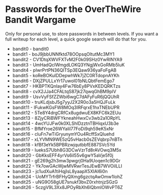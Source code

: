 # Passwords for the OverTheWire Bandit Wargame

Only for personal use, to store passwords in between levels. If you want a full writeup for each level, a quick google search will do that for you.

- bandit0 - bandit0
- bandit1 - boJ9jbbUNNfktd78OOpsqOltutMc3MY1
- bandit2 - CV1DtqXWVFXTvM2F0k09SHz0YwRINYA9
- bandit3 - UmHadQclWmgdLOKQ3YNgjWxGoRMb5luK
- bandit4 - pIwrPrtPN36QITSp3EQaw936yaFoFgAB
- bandit5 - koReBOKuIDDepwhWk7jZC0RTdopnAYKh
- bandit6 - DXjZPULLxYr17uwoI01bNLQbtFemEgo7
- bandit7 - HKBPTKQnIay4Fw76bEy8PVxKEDQRKTzs
- bandit8 - cvX2JJa4CFALtqS87jk27qwqGhBM9plV
- bandit9 - UsvVyFSfZZWbi6wgC7dAFyFuR6jQQUhR
- bandit10 - truKLdjsbJ5g7yyJ2X2R0o3a5HQJFuLk
- bandit11 - IFukwKGsFW8MOq3IRFqrxE1hxTNEbUPR
- bandit12 - 5Te8Y4drgCRfCx8ugdwuEX8KFC6k2EUu
- bandit13 - 8ZjyCRiBWFYkneahHwxCv3wb2a1ORpYL
- bandit14 - 4wcYUJFw0k0XLShlDzztnTBHiqxU3b3e
- bandit15 - BfMYroe26WYalil77FoDi9qh59eK5xNr
- bandit16 - cluFn7wTiGryunymYOu4RcffSxQluehd
- bandit17 - xLYVMN9WE5zQ5vHacb0sZEVqbrp7nBTn
- bandit18 - kfBf3eYk5BPBRzwjqutbbfE887SVc5Yd
- bandit19 - IueksS7Ubh8G3DCwVzrTd8rAVOwq3M5x
- bandit20 - GbKksEFF4yrVs6il55v6gwY5aVje5f0j
- bandit21 - gE269g2h3mw3pwgrj0Ha9Uoqen1c9DGr
- bandit22 - Yk7owGAcWjwMVRwrTesJEwB7WVOiILLI
- bandit23 - jc1udXuA1tiHqjIsL8yaapX5XIAI6i0n
- bandit24 - UoMYTrfrBFHyQXmg6gzctqAwOmw1IohZ
- bandit25 - uNG9O58gUE7snukf3bvZ0rxhtnjzSGzG
- bandit26 - 5czgV9L3Xx8JPOyRbXh6lQbmIOWvPT6Z
